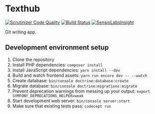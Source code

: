 Texthub
=======

[![Scrutinizer Code Quality](https://scrutinizer-ci.com/g/yhoiseth/texthub/badges/quality-score.png?b=master)](https://scrutinizer-ci.com/g/yhoiseth/texthub/?branch=master)
[![Build Status](https://scrutinizer-ci.com/g/yhoiseth/texthub/badges/build.png?b=master)](https://scrutinizer-ci.com/g/yhoiseth/texthub/build-status/master)
[![SensioLabsInsight](https://insight.sensiolabs.com/projects/92570026-27cd-4775-a73e-09e1f1e81e50/mini.png)](https://insight.sensiolabs.com/projects/92570026-27cd-4775-a73e-09e1f1e81e50)

Git writing app.

## Development environment setup

1. Clone the repository
2. Install PHP dependencies: `composer install`
3. Install JavaScript dependencies: `yarn install --dev`
4. Build and watch frontend assets: `yarn run encore dev -- --watch`
2. Create database: `bin/console doctrine:database:create`
2. Migrate database: `bin/console doctrine:migrations:migrate`
3. Prevent deprecation warnings from messing up your output: `export SYMFONY_DEPRECATIONS_HELPER=weak`
4. Start development web server: `bin/console server:start`
3. Make sure that existing tests pass: `codecept run`
